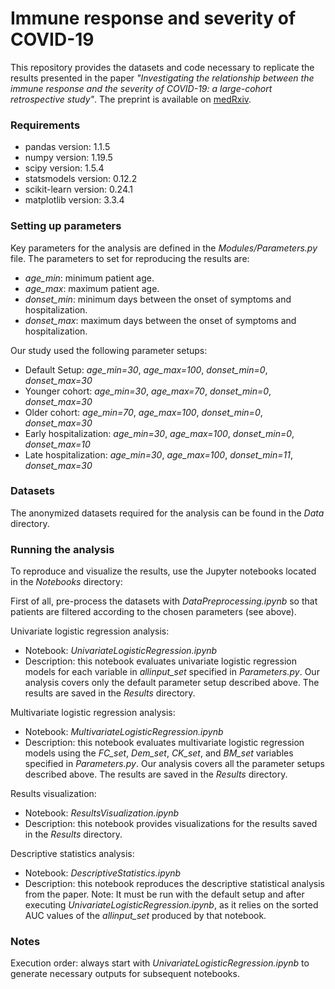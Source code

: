 # Immune response and severity of COVID-19
This repository provides the datasets and code necessary to replicate the results presented in the paper *"Investigating the relationship between the immune response and the severity of COVID-19: a large-cohort retrospective study"*. The preprint is available on [medRxiv](https://www.medrxiv.org/content/10.1101/2024.06.20.24309246v1).

### Requirements
* pandas version: 1.1.5
* numpy version: 1.19.5
* scipy version: 1.5.4
* statsmodels version: 0.12.2
* scikit-learn version: 0.24.1
* matplotlib version: 3.3.4

### Setting up parameters
Key parameters for the analysis are defined in the _Modules/Parameters.py_ file. The parameters to set for reproducing the results are:

* _age_min_: minimum patient age.
* _age_max_: maximum patient age.
* _donset_min_: minimum days between the onset of symptoms and hospitalization.
* _donset_max_: maximum days between the onset of symptoms and hospitalization.

Our study used the following parameter setups:

* Default Setup:
  _age_min=30_, _age_max=100_, _donset_min=0_, _donset_max=30_
* Younger cohort:
  _age_min=30_, _age_max=70_, _donset_min=0_, _donset_max=30_
* Older cohort:
  _age_min=70_, _age_max=100_, _donset_min=0_, _donset_max=30_
* Early hospitalization:
  _age_min=30_, _age_max=100_, _donset_min=0_, _donset_max=10_
* Late hospitalization:
  _age_min=30_, _age_max=100_, _donset_min=11_, _donset_max=30_

### Datasets
The anonymized datasets required for the analysis can be found in the _Data_ directory.

### Running the analysis
To reproduce and visualize the results, use the Jupyter notebooks located in the _Notebooks_ directory:

First of all, pre-process the datasets with _DataPreprocessing.ipynb_ so that patients are filtered according to the chosen parameters (see above).

Univariate logistic regression analysis:

* Notebook: _UnivariateLogisticRegression.ipynb_
* Description: this notebook evaluates univariate logistic regression models for each variable in _allinput_set_ specified in _Parameters.py_. Our analysis covers only the default parameter setup described above. The results are saved in the _Results_ directory.

Multivariate logistic regression analysis:

* Notebook: _MultivariateLogisticRegression.ipynb_
* Description: this notebook evaluates multivariate logistic regression models using the _FC_set_, _Dem_set_, _CK_set_, and _BM_set_ variables specified in _Parameters.py_. Our analysis covers all the parameter setups described above. The results are saved in the _Results_ directory.

Results visualization:

* Notebook: _ResultsVisualization.ipynb_
* Description: this notebook provides visualizations for the results saved in the _Results_ directory.

Descriptive statistics analysis:

* Notebook: _DescriptiveStatistics.ipynb_
* Description: this notebook reproduces the descriptive statistical analysis from the paper. Note: It must be run with the default setup and after executing _UnivariateLogisticRegression.ipynb_, as it relies on the sorted AUC values of the _allinput_set_ produced by that notebook.

### Notes
Execution order: always start with _UnivariateLogisticRegression.ipynb_ to generate necessary outputs for subsequent notebooks.
